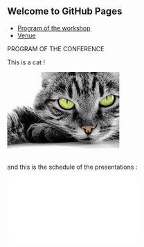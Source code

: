 ## Welcome to GitHub Pages

<ul id="ProjectSubmenu">
    <li><a href="https://arnaudnod.github.io/essai_web/Program" title="Markdown Project Page">Program of the workshop</a></li>
    <li><a href="https://arnaudnod.github.io/essai_web/Venue" title="Markdown Basics">Venue</a></li>
  </ul>

PROGRAM OF THE CONFERENCE

This is a cat !

![le chat](/asset/img/chat_y_vert.jpeg)


and this is the schedule of the presentations :

<embed src="/asset/pdf_vide.pdf" type="application/pdf">
